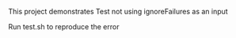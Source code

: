This project demonstrates Test not using ignoreFailures as an input

Run test.sh to reproduce the error

